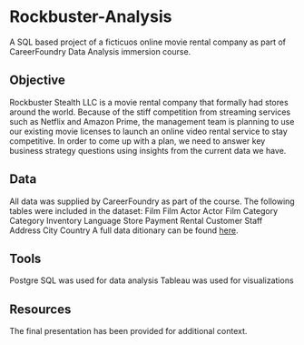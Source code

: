 # **Rockbuster-Analysis**
A SQL based project of a ficticuos online movie rental company as part of CareerFoundry Data Analysis immersion course.
## **Objective**
Rockbuster Stealth LLC is a movie rental company that formally had stores around the world. Because of the stiff competition from streaming services such as Netflix and Amazon Prime, the management team is planning to use our existing movie licenses to launch an online video rental service to stay competitive. In order to come up with a plan, we need to answer key business strategy questions using insights from the current data we have.
## **Data**
All data was supplied by CareerFoundry as part of the course. The following tables were included in the dataset:
Film
Film Actor
Actor
Film Category
Category
Inventory
Language
Store
Payment
Rental
Customer
Staff
Address
City
Country
A full data ditionary can be found [here](https://github.com/sheylegras/Rockbuster-Analysis/files/9244525/Rockbuster.Data.Dictionary.pdf).
## **Tools**
Postgre SQL was used for data analysis
Tableau was used for visualizations
## **Resources**
The final presentation has been provided for additional context.
